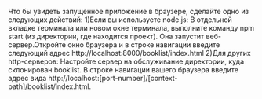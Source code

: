 Что бы увидеть запущенное приложение в браузере, сделайте одно из следующих действий:
1)Если вы используете node.js:
В отдельной вкладке терминала или новом окне терминала, выполните команду npm start (из директории, где находится проект). 
Она запустит веб-сервер.Откройте окно браузера и в строке навигации введите следующий адрес 
http://localhost:8000/booklist/index.html
2)Для других http-серверов:
Настройте сервер на обслуживание директории, куда склонирован booklist.
В строке навигации вашего браузера введите адрес вида http://localhost:[port-number]/[context-path]/booklist/index.html.
